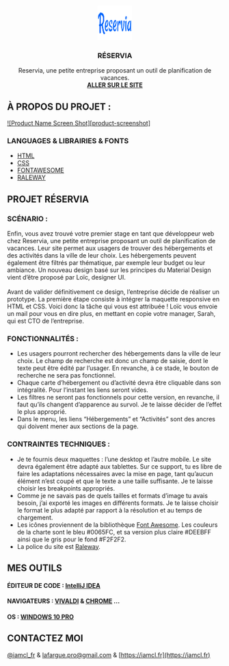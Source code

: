 <!-- PROJECT LOGO -->
<br />
<p align="center">
  <a href="https://github.com/iamclfr/LafargueClement_2_02032021">
    <img src="img/logos/logo.svg" alt="Logo" width="80" height="80">
  </a>

  <h3 align="center">RÉSERVIA</h3>

  <p align="center">
    Reservia, une petite entreprise proposant un outil de planification de vacances.
    <br />
    <a href="https://reservia.iamcl.fr"><strong>ALLER SUR LE SITE </strong></a>
  </p>

<!-- ABOUT THE PROJECT -->
## À PROPOS DU PROJET :

[![Product Name Screen Shot][product-screenshot]](https://reservia.iamcl.fr/reservia.iamcl.fr.png)


### LANGUAGES & LIBRAIRIES & FONTS
* [HTML](https://github.com/iamclfr/LafargueClement_2_02032021/search?l=html)
* [CSS](https://github.com/iamclfr/LafargueClement_2_02032021/search?l=CSS)
* [FONTAWESOME](https://fontawesome.com)
* [RALEWAY](https://fonts.google.com/specimen/Raleway)



<!-- GETTING STARTED -->
## PROJET RÉSERVIA

### SCÉNARIO :

Enfin, vous avez trouvé votre premier stage en tant que développeur web chez Reservia, une petite entreprise proposant un outil de planification de vacances. Leur site permet aux usagers de trouver des hébergements et des activités dans la ville de leur choix. Les hébergements peuvent également être filtrés par thématique, par exemple leur budget ou leur ambiance.
Un nouveau design basé sur les principes du Material Design vient d’être proposé par Loïc, designer UI. <br/><br/>
Avant de valider définitivement ce design, l’entreprise décide de réaliser un prototype. La première étape consiste à intégrer la maquette responsive en HTML et CSS. Voici donc la tâche qui vous est attribuée ! Loïc vous envoie un mail pour vous en dire plus, en mettant en copie votre manager, Sarah, qui est CTO de l’entreprise.

### FONCTIONNALITÉS :

* Les usagers pourront rechercher des hébergements dans la ville de leur choix. Le champ de recherche est donc un champ de saisie, dont le texte peut être édité par l’usager. En revanche, à ce stade, le bouton de recherche ne sera pas fonctionnel.
* Chaque carte d’hébergement ou d’activité devra être cliquable dans son intégralité. Pour l’instant les liens seront vides.
* Les filtres ne seront pas fonctionnels pour cette version, en revanche, il faut qu’ils changent d’apparence au survol. Je te laisse décider de l’effet le plus approprié.
* Dans le menu, les liens “Hébergements” et “Activités” sont des ancres qui doivent mener aux sections de la page.

### CONTRAINTES TECHNIQUES :
* Je te fournis deux maquettes : l’une desktop et l’autre mobile. Le site devra également être adapté aux tablettes. Sur ce support, tu es libre de faire les adaptations nécessaires avec la mise en page, tant qu’aucun élément n’est coupé et que le texte a une taille suffisante. Je te laisse choisir les breakpoints appropriés.
* Comme je ne savais pas de quels tailles et formats d’image tu avais besoin, j’ai exporté les images en différents formats. Je te laisse choisir le format le plus adapté par rapport à la résolution et au temps de chargement.
* Les icônes proviennent de la bibliothèque [Font Awesome](https://fontawesome.com). Les couleurs de la charte sont le bleu #0065FC, et sa version plus claire #DEEBFF ainsi que le gris pour le fond #F2F2F2.
* La police du site est [Raleway](https://fonts.google.com/specimen/Raleway).

## MES OUTILS
#### ÉDITEUR DE CODE : [IntelliJ IDEA](https://www.jetbrains.com/fr-fr/idea/)
#### NAVIGATEURS : [VIVALDI](https://vivaldi.com) & [CHROME](https://www.google.com/intl/fr/chrome/) ...
#### OS : [WINDOWS 10 PRO](https://www.microsoft.com/fr-fr/p/windows-10-pro/df77x4d43rkt?rtc=1&activetab=pivot:overviewtab)

<!-- CONTACT -->
## CONTACTEZ MOI

[@iamcl_fr](https://twitter.com/iamcl_fr) & [lafargue.pro@gmail.com](mailto:lafargue.pro@gmail.com) & [https://iamcl.fr](https://iamcl.fr)

<!-- MARKDOWN LINKS & IMAGES -->
[contributors-shield]: https://img.shields.io/github/contributors/iamclfr/repo.svg?style=for-the-badge
[contributors-url]: https://github.com/iamclfr/repo/graphs/contributors
[forks-shield]: https://img.shields.io/github/forks/iamclfr/repo.svg?style=for-the-badge
[forks-url]: https://github.com/iamclfr/repo/network/members
[stars-shield]: https://img.shields.io/github/stars/iamclfr/repo.svg?style=for-the-badge
[stars-url]: https://github.com/iamclfr/repo/stargazers
[issues-shield]: https://img.shields.io/github/issues/iamclfr/repo.svg?style=for-the-badge
[issues-url]: https://github.com/iamclfr/repo/issues
[license-shield]: https://img.shields.io/github/license/iamclfr/repo.svg?style=for-the-badge
[license-url]: https://github.com/iamclfr/repo/blob/master/LICENSE.txt
[linkedin-shield]: https://img.shields.io/badge/-LinkedIn-black.svg?style=for-the-badge&logo=linkedin&colorB=555
[linkedin-url]: https://www.linkedin.com/in/clément-lafargue-40503318a/

